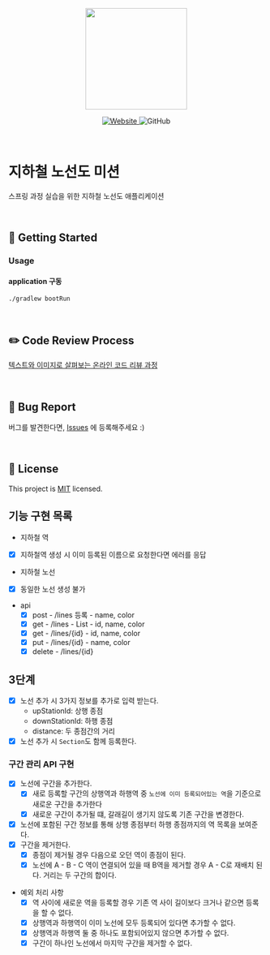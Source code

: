 <p align="center">
    <img width="200px;" src="https://raw.githubusercontent.com/woowacourse/atdd-subway-admin-frontend/master/images/main_logo.png"/>
</p>
<p align="center">
  <a href="https://techcourse.woowahan.com/c/Dr6fhku7" alt="woowacourse subway">
    <img alt="Website" src="https://img.shields.io/website?url=https%3A%2F%2Fedu.nextstep.camp%2Fc%2FR89PYi5H">
  </a>
  <img alt="GitHub" src="https://img.shields.io/github/license/woowacourse/atdd-subway-map">
</p>

<br>

# 지하철 노선도 미션

스프링 과정 실습을 위한 지하철 노선도 애플리케이션

<br>

## 🚀 Getting Started

### Usage

#### application 구동

```
./gradlew bootRun
```

<br>

## ✏️ Code Review Process

[텍스트와 이미지로 살펴보는 온라인 코드 리뷰 과정](https://github.com/next-step/nextstep-docs/tree/master/codereview)

<br>

## 🐞 Bug Report

버그를 발견한다면, [Issues](https://github.com/woowacourse/atdd-subway-map/issues) 에 등록해주세요 :)

<br>

## 📝 License

This project is [MIT](https://github.com/woowacourse/atdd-subway-map/blob/master/LICENSE) licensed.

## 기능 구현 목록

- 지하철 역
- [x] 지하철역 생성 시 이미 등록된 이름으로 요청한다면 에러를 응답

- 지하철 노선
- [x] 동일한 노선 생성 불가
- api
    - [x] post - /lines 등록 - name, color
    - [x] get - /lines - List - id, name, color
    - [x] get - /lines/{id} - id, name, color
    - [x] put - /lines/{id} - name, color
    - [x] delete - /lines/{id}

## 3단계

- [x] 노선 추가 시 3가지 정보를 추가로 입력 받는다.
    - upStationId: 상행 종점
    - downStationId: 하행 종점
    - distance: 두 종점간의 거리
- [x] 노선 추가 시 `Section`도 함께 등록한다.

### 구간 관리 API 구현

- [x] 노선에 구간을 추가한다.
    - [x] 새로 등록할 구간의 상행역과 하행역 중 `노선에 이미 등록되어있는 역`을 기준으로 새로운 구간을 추가한다
    - [x] 새로운 구간이 추가될 떄, 갈래길이 생기지 않도록 기존 구간을 변경한다.
- [x] 노선에 포함된 구간 정보를 통해 상행 종점부터 하행 종점까지의 역 목록을 보여준다.
- [x] 구간을 제거한다.
    - [x] 종점이 제거될 경우 다음으로 오던 역이 종점이 된다.
    - [x] 노선에 A - B - C 역이 연결되어 있을 때 B역을 제거할 경우 A - C로 재배치 된다. 거리는 두 구간의 합이다.

- 예외 처리 사항
    - [x] 역 사이에 새로운 역을 등록할 경우 기존 역 사이 길이보다 크거나 같으면 등록을 할 수 없다.
    - [x] 상행역과 하행역이 이미 노선에 모두 등록되어 있다면 추가할 수 없다.
    - [x] 상행역과 하행역 둘 중 하나도 포함되어있지 않으면 추가할 수 없다.
    - [x] 구간이 하나인 노선에서 마지막 구간을 제거할 수 없다.
